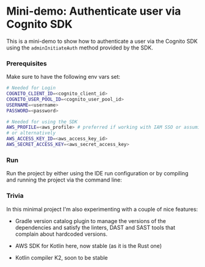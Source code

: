 # Mini-demo: Authenticate user via Cognito SDK

This is a mini-demo to show how to authenticate a user via the Cognito SDK
using the `adminInitiateAuth` method provided by the SDK.


### Prerequisites

Make sure to have the following env vars set:

```bash
# Needed for Login
COGNITO_CLIENT_ID=<cognito_client_id>
COGNITO_USER_POOL_ID=<cognito_user_pool_id>
USERNAME=<username>
PASSWORD=<password>

# Needed for using the SDK
AWS_PROFILE=<aws_profile> # preferred if working with IAM SSO or assuming roles
# or alternatively
AWS_ACCESS_KEY_ID=<aws_access_key_id>
AWS_SECRET_ACCESS_KEY=<aws_secret_access_key>
```

### Run

Run the project by either using the IDE run configuration or by compiling
and running the project via the command line:


### Trivia
In this minimal project I'm also experimenting with a couple of nice features:

- Gradle version catalog plugin to manage the versions of the dependencies
and satisfy the linters, DAST and SAST tools that complain about hardcoded versions.

- AWS SDK for Kotlin here, now stable (as it is the Rust one)

- Kotlin compiler K2, soon to be stable
